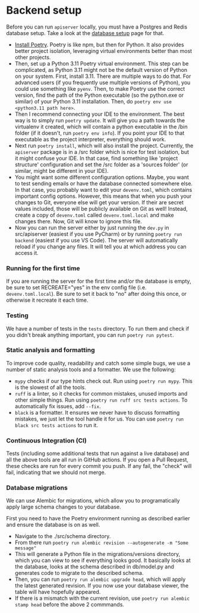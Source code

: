 # Backend setup

Before you can run `apiserver` locally, you must have a Postgres and Redis database setup. Take a look at the [database setup](./setup_docker.md) page for that.

* [Install Poetry](https://python-poetry.org/docs/master/). Poetry is like npm, but then for Python. It also provides better project isolation, leveraging virtual environments better than most other projects. 
* Then, set up a Python 3.11 Poetry virtual environment. This step can be complicated, as Python 3.11 might not be the default version of Python on your system. First, install 3.11. There are multiple ways to do that. For advanced users (if you frequently use multiple versions of Python), you could use something like `pyenv`. Then, to make Poetry use the correct version, find the path of the Python executable (so the python.exe or similar) of your Python 3.11 installation. Then, do `poetry env use <python3.11 path here>`.
* Then I recommend connecting your IDE to the environment. The best way is to simply run `poetry update`. It will give you a path towards the virtualenv it created, which will contain a python executable in the /bin folder (if it doesn't, run `poetry env info`). If you point your IDE to that executable as the project interpreter, everything should work.
* Next run `poetry install`, which will also install the project. Currently, the `apiserver` package is in a /src folder which is nice for test isolation, but it might confuse your IDE. In that case, find something like 'project structure' configuration and set the /src folder as a 'sources folder' (or similar, might be different in your IDE).
* You might want some different configuration options. Maybe, you want to test sending emails or have the database connected somewhere else. In that case, you probably want to edit your `devenv.toml`, which contains important config options. However, this means that when you push your changes to Git, everyone else will get your version. If their are secret values included, those will be publicly available on Git as well! Instead, create a copy of `devenv.toml` called `devenv.toml.local` and make changes there. Now, Git will know to ignore this file.
* Now you can run the server either by just running the `dev.py` in src/apiserver (easiest if you use PyCharm) or by running `poetry run backend` (easiest if you use VS Code). The server will automatically reload if you change any files. It will tell you at which address you can access it.

### Running for the first time

If you are running the server for the first time and/or the database is empty, be sure to set RECREATE="yes" in the env config file (i.e. `devenv.toml.local`). Be sure to set it back to "no" after doing this once, or otherwise it recreate it each time.

### Testing

We have a number of tests in the `tests` directory. To run them and check if you didn't break anything important, you can run `poetry run pytest`.

### Static analysis and formatting

To improve code quality, readability and catch some simple bugs, we use a number of static analysis tools and a formatter. We use the following:

* `mypy` checks if our type hints check out. Run using `poetry run mypy`. This is the slowest of all the tools.
* `ruff` is a linter, so it checks for common mistakes, unused imports and other simple things. Run using `poetry run ruff src tests actions`. To automatically fix issues, add `--fix`.
* `black` is a formatter. It ensures we never have to discuss formatting mistakes, we just let the tool handle it for us. You can use `poetry run black src tests actions` to run it.

### Continuous Integration (CI)

Tests (including some additional tests that run against a live database) and all the above tools are all run in GitHub actions. If you open a Pull Request, these checks are run for every commit you push. If any fail, the "check" will fail, indicating that we should not merge. 


### Database migrations

We can use Alembic for migrations, which allow you to programatically apply large schema changes to your database.

First you need to have the Poetry environment running as described earlier and ensure the database is on as well. 

* Navigate to the ./src/schema directory.
* From there run `poetry run alembic revision --autogenerate -m "Some message"`
* This will generate a Python file in the migrations/versions directory, which you can view to see if everything looks good. It basically looks at the database, looks at the schema described in db/model.py and generates code to migrate to the described schema.
* Then, you can run `poetry run alembic upgrade head`, which will apply the latest generated revision. If you now use your database viewer, the table will have hopefully appeared.
* If there is a mismatch with the current revision, use `poetry run alembic stamp head` before the above 2 commmands.